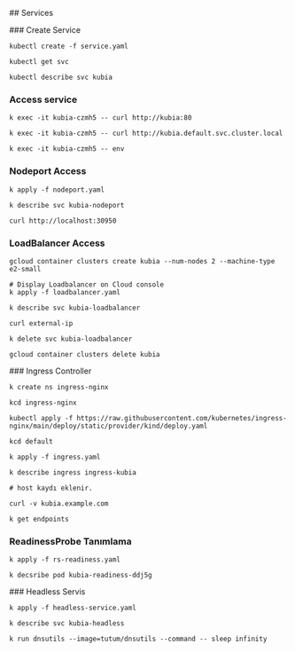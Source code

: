 ## Services

### Create Service
```
kubectl create -f service.yaml

kubectl get svc 

kubectl describe svc kubia
```

### Access service
```
k exec -it kubia-czmh5 -- curl http://kubia:80

k exec -it kubia-czmh5 -- curl http://kubia.default.svc.cluster.local

k exec -it kubia-czmh5 -- env

```

### Nodeport Access
```
k apply -f nodeport.yaml

k describe svc kubia-nodeport

curl http://localhost:30950
```
### LoadBalancer Access
```
gcloud container clusters create kubia --num-nodes 2 --machine-type e2-small

# Display Loadbalancer on Cloud console
k apply -f loadbalancer.yaml

k describe svc kubia-loadbalancer

curl external-ip

k delete svc kubia-loadbalancer

gcloud container clusters delete kubia

```

### Ingress Controller

```
k create ns ingress-nginx

kcd ingress-nginx

kubectl apply -f https://raw.githubusercontent.com/kubernetes/ingress-nginx/main/deploy/static/provider/kind/deploy.yaml

kcd default

k apply -f ingress.yaml

k describe ingress ingress-kubia

# host kaydı eklenir.

curl -v kubia.example.com

k get endpoints

```

### ReadinessProbe Tanımlama

```
k apply -f rs-readiness.yaml

k decsribe pod kubia-readiness-ddj5g
```
### Headless Servis 

```
k apply -f headless-service.yaml

k describe svc kubia-headless

k run dnsutils --image=tutum/dnsutils --command -- sleep infinity
```